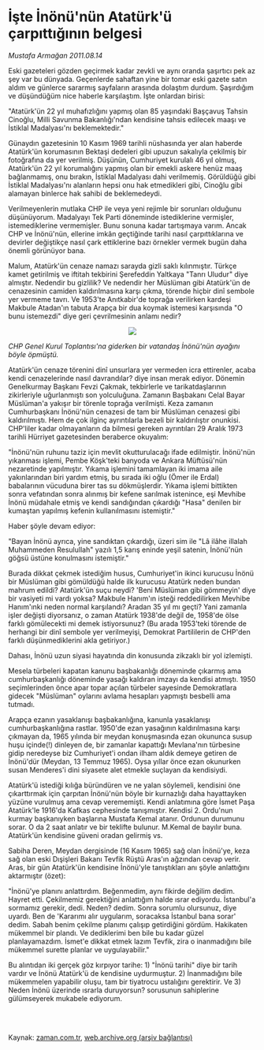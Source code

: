 # İşte İnönü'nün Atatürk'ü çarpıttığının belgesi

*Mustafa Armağan 2011.08.14*

<td class="columnist-detail">
<p>Eski gazeteleri gözden geçirmek kadar zevkli ve aynı oranda şaşırtıcı pek az şey var bu dünyada. Geçenlerde sahaftan yine bir tomar eski gazete satın aldım ve günlerce sararmış sayfaların arasında dolaştım durdum. Şaşırdığım ve düşündüğüm nice haberle karşılaştım. İşte onlardan birisi:</p>
<p>
<div id="haberMetinDiv">
<p>"Atatürk'ün 22 yıl muhafızlığını yapmış olan 85 yaşındaki Başçavuş Tahsin Cinoğlu, Milli Savunma Bakanlığı'ndan kendisine tahsis edilecek maaşı ve İstiklal Madalyası'nı beklemektedir."
<p>Günaydın gazetesinin 10 Kasım 1969 tarihli nüshasında yer alan haberde Atatürk'ün korumasının Bektaşi dedeleri gibi upuzun sakalıyla çekilmiş bir fotoğrafına da yer verilmiş. Düşünün, Cumhuriyet kurulalı 46 yıl olmuş, Atatürk'ün 22 yıl korumalığını yapmış olan bir emekli askere henüz maaş bağlanmamış, onu bırakın, İstiklal Madalyası dahi verilmemiş. Görüldüğü gibi İstiklal Madalyası'nı alanların hepsi onu hak etmedikleri gibi, Cinoğlu gibi alamayan binlerce hak sahibi de beklemedeydi.
<p>Verilmeyenlerin mutlaka CHP ile veya yeni rejimle bir sorunları olduğunu düşünüyorum. Madalyayı Tek Parti döneminde istediklerine vermişler, istemediklerine vermemişler. Bunu sonuna kadar tartışmaya varım. Ancak CHP ve İnönü'nün, ellerine imkân geçtiğinde tarihi nasıl çarpıttıklarına ve devirler değiştikçe nasıl çark ettiklerine bazı örnekler vermek bugün daha önemli görünüyor bana.
<p>Malum, Atatürk'ün cenaze namazı sarayda gizli saklı kılınmıştır. Türkçe kamet getirilmiş ve iftitah tekbirini Şerefeddin Yaltkaya "Tanrı Uludur" diye almıştır. Nedendir bu gizlilik? Ve nedendir her Müslüman gibi Atatürk'ün de cenazesinin camiden kaldırılmasına karşı çıkma, törende hiçbir dinî sembole yer vermeme tavrı. Ve 1953'te Anıtkabir'de toprağa verilirken kardeşi Makbule Atadan'ın tabuta Arapça bir dua koymak istemesi karşısında "O bunu istemezdi" diye geri çevrilmesinin anlamı nedir?
<p><p align="center"><img src="http://web.archive.org/web/20111213091926im_/http://medya.zaman.com.tr/2011/08/14/armagan01.jpg"/>
<p><i>CHP Genel Kurul Toplantısı'na giderken bir vatandaş İnönü'nün ayağını böyle öpmüştü.</i>
<p>Atatürk'ün cenaze törenini dinî unsurlara yer vermeden icra ettirenler, acaba kendi cenazelerinde nasıl davrandılar? diye insan merak ediyor. Dönemin Genelkurmay Başkanı Fevzi Çakmak, tekbirlerle ve tarikatdaşlarının zikirleriyle uğurlanmıştı son yolculuğuna. Zamanın Başbakanı Celal Bayar Müslüman'a yakışır bir törenle toprağa verilmişti. Keza zamanın Cumhurbaşkanı İnönü'nün cenazesi de tam bir Müslüman cenazesi gibi kaldırılmıştı. Hem de çok ilginç ayrıntılarla bezeli bir kaldırılıştır onunkisi. CHP'liler kadar olmayanların da bilmesi gereken ayrıntıları 29 Aralık 1973 tarihli Hürriyet gazetesinden beraberce okuyalım:
<p>"İnönü'nün ruhunu taziz için mevlit okutturulacağı ifade edilmiştir. İnönü'nün yıkanması işlemi, Pembe Köşk'teki banyoda ve Ankara Müftüsü'nün nezaretinde yapılmıştır. Yıkama işlemini tamamlayan iki imama aile yakınlarından biri yardım etmiş, bu sırada iki oğlu (Ömer ile Erdal) babalarının vücuduna birer tas su dökmüşlerdir. Yıkama işlemi bittikten sonra vefatından sonra alınmış bir kefene sarılmak istenince, eşi Mevhibe İnönü müdahale etmiş ve kendi sandığından çıkardığı "Hasa" denilen bir kumaştan yapılmış kefenin kullanılmasını istemiştir."
<p>Haber şöyle devam ediyor:
<p>"Bayan İnönü ayrıca, yine sandıktan çıkardığı, üzeri sim ile "Lâ ilâhe illalah Muhammeden Resulullah" yazılı 1,5 karış eninde yeşil satenin, İnönü'nün göğsü üstüne konulmasını istemiştir."
<p>Burada dikkat çekmek istediğim husus, Cumhuriyet'in ikinci kurucusu İnönü bir Müslüman gibi gömüldüğü halde ilk kurucusu Atatürk neden bundan mahrum edildi? Atatürk'ün suçu neydi? 'Beni Müslüman gibi gömmeyin' diye bir vasiyeti mi vardı yoksa? Makbule Hanım'ın isteği reddedilirken Mevhibe Hanım'ınki neden normal karşılandı? Aradan 35 yıl mı geçti? Yani zamanla işler değişti diyorsanız, o zaman Atatürk 1938'de değil de, 1958'de ölse farklı gömülecekti mi demek istiyorsunuz? (Bu arada 1953'teki törende de herhangi bir dinî sembole yer verilmeyişi, Demokrat Partililerin de CHP'den farklı düşünmediklerini akla getiriyor.)
<p>Dahası, İnönü uzun siyasi hayatında din konusunda zikzaklı bir yol izlemişti.
<p>Mesela türbeleri kapatan kanunu başbakanlığı döneminde çıkarmış ama cumhurbaşkanlığı döneminde yasağı kaldıran imzayı da kendisi atmıştı. 1950 seçimlerinden önce apar topar açılan türbeler sayesinde Demokratlara gidecek "Müslüman" oylarını avlama hesapları yapmıştı besbelli ama tutmadı.
<p>Arapça ezanın yasaklanışı başbakanlığına, kanunla yasaklanışı cumhurbaşkanlığına rastlar. 1950'de ezan yasağının kaldırılmasına karşı çıkmayan da, 1965 yılında bir meydan konuşmasında ezan okununca susup huşu içinde(!) dinleyen de, bir zamanlar kapattığı Mevlana'nın türbesine gidip neredeyse biz Cumhuriyet'i ondan ilham aldık demeye getiren de İnönü'dür (Meydan, 13 Temmuz 1965). Oysa yıllar önce ezan okunurken susan Menderes'i dini siyasete alet etmekle suçlayan da kendisiydi.
<p>Atatürk'ü istediği kılığa büründüren ve ne yalan söylemeli, kendisini öne çıkarttırmak için çarpıtan İnönü'nün böyle bir kurnazlığı daha hayattayken yüzüne vurulmuş ama cevap verememişti. Kendi anlatımına göre İsmet Paşa Atatürk'le 1916'da Kafkas cephesinde tanışmıştır. Kendisi 2. Ordu'nun kurmay başkanıyken başlarına Mustafa Kemal atanır. Ordunun durumunu sorar. O da 2 saat anlatır ve bir teklifte bulunur. M.Kemal de bayılır buna. Atatürk'ün kendisine güveni oradan gelirmiş vs.
<p>Sabiha Deren, Meydan dergisinde (16 Kasım 1965) sağ olan İnönü'ye, keza sağ olan eski Dışişleri Bakanı Tevfik Rüştü Aras'ın ağzından cevap verir. Aras, bir gün Atatürk'ün kendisine İnönü'yle tanıştıkları anı şöyle anlattığını aktarmıştır (özet):
<p>"İnönü'ye planını anlattırdım. Beğenmedim, aynı fikirde değilim dedim. Hayret etti. Çekilmemiz gerektiğini anlattığım halde ısrar ediyordu. İstanbul'a sormamız gerekir, dedi. Neden? dedim. Sonra sorumlu olursunuz, diye uyardı. Ben de 'Kararımı alır uygularım, soracaksa İstanbul bana sorar' dedim. Sabah benim çekilme planımı çalışıp getirdiğini gördüm. Hakikaten mükemmel bir plandı. Ve dediklerimi ben bile bu kadar güzel planlayamazdım. İsmet'e dikkat etmek lazım Tevfik, zira o inanmadığını bile mükemmel surette planlar ve uygulayabilir."
<p>Bu alıntıdan iki gerçek göz kırpıyor tarihe: 1) "İnönü tarihi" diye bir tarih vardır ve İnönü Atatürk'ü de kendisine uydurmuştur. 2) İnanmadığını bile mükemmelen yapabilir oluşu, tam bir tiyatrocu ustalığını gerektirir. Ve 3) Neden İnönü üzerinde ısrarla duruyorsun? sorusunun sahiplerine gülümseyerek mukabele ediyorum.</p></p></p></p></p></p></p></p></p></p></p></p></p></p></p></p></p></p></p></div>
</p>


<p><br>
		 </br></p></td>

Kaynak: [zaman.com.tr](http://zaman.com.tr/yazar.do?yazino=1168746), [web.archive.org (arşiv bağlantısı)](http://web.archive.org/web/20111213091926/http://zaman.com.tr/yazar.do?yazino=1168746)
